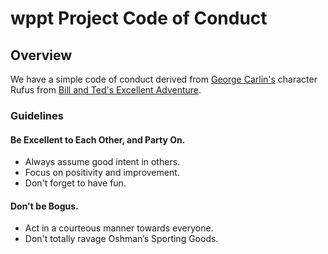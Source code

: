 wppt Project Code of Conduct
===============================

## Overview
We have a simple code of conduct derived from [George Carlin's](https://en.wikipedia.org/wiki/George_Carlin) character Rufus from [Bill and Ted's Excellent Adventure](https://en.wikipedia.org/wiki/Bill_%26_Ted%27s_Excellent_Adventure).

### Guidelines

#### Be Excellent to Each Other, and Party On.
* Always assume good intent in others.
* Focus on positivity and improvement.
* Don't forget to have fun.

#### Don't be Bogus.
* Act in a courteous manner towards everyone.
* Don't totally ravage Oshman’s Sporting Goods.

